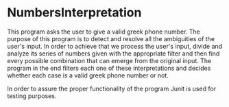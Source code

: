 # NumbersInterpretation
 
This program asks the user to give a valid greek phone number. 
The purpose of this program is to detect and resolve all the ambiguities of the user's input.
In order to achieve that we process the user's input, divide and analyze its series of numbers given with the appropriate filter and 
then find every possible combination that can emerge from the original input.
The program in the end filters each one of these interpretations and decides whether each case is a valid greek phone number or not.

In order to assure the proper functionality of the program Junit is used for testing purposes.

